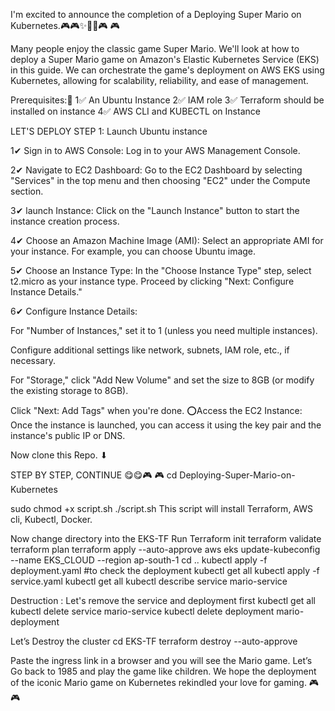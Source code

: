 I'm excited to announce the completion of a Deploying Super Mario on Kubernetes.🎮🎮✨🏃‍♂️🎮 🎮

Many people enjoy the classic game Super Mario. We'll look at how to deploy a Super Mario game on Amazon's Elastic Kubernetes Service (EKS) in this guide. We can orchestrate the game's deployment on AWS EKS using Kubernetes, allowing for scalability, reliability, and ease of management.



Prerequisites:🔅
1✅ An Ubuntu Instance
2✅ IAM role
3✅ Terraform should be installed on instance
4✅ AWS CLI and KUBECTL on Instance

LET'S DEPLOY
STEP 1: Launch Ubuntu instance

1✔ Sign in to AWS Console: Log in to your AWS Management Console.

2✔ Navigate to EC2 Dashboard: Go to the EC2 Dashboard by selecting "Services" in the top menu and then choosing "EC2" under the Compute section.

3✔ launch Instance: Click on the "Launch Instance" button to start the instance creation process.

4✔ Choose an Amazon Machine Image (AMI): Select an appropriate AMI for your instance. For example, you can choose Ubuntu image.

5✔ Choose an Instance Type: In the "Choose Instance Type" step, select t2.micro as your instance type. Proceed by clicking "Next: Configure Instance Details."

6✔ Configure Instance Details:

For "Number of Instances," set it to 1 (unless you need multiple instances).

Configure additional settings like network, subnets, IAM role, etc., if necessary.

For "Storage," click "Add New Volume" and set the size to 8GB (or modify the existing storage to 8GB).

Click "Next: Add Tags" when you're done.
⭕Access the EC2 Instance: Once the instance is launched, you can access it using the key pair and the instance's public IP or DNS.

Now clone this Repo. ⬇


STEP BY STEP, CONTINUE 😋😋🎮 🎮
cd Deploying-Super-Mario-on-Kubernetes


sudo chmod +x script.sh
./script.sh
This script will install Terraform, AWS cli, Kubectl, Docker.

Now change directory into the EKS-TF
Run Terraform init
terraform validate
terraform plan
terraform apply --auto-approve
aws eks update-kubeconfig --name EKS_CLOUD --region ap-south-1
cd ..
kubectl apply -f deployment.yaml
#to check the deployment
kubectl get all
kubectl apply -f service.yaml
kubectl get all
kubectl describe service mario-service

Destruction :
Let's remove the service and deployment first
kubectl get all
kubectl delete service mario-service
kubectl delete deployment mario-deployment

Let’s Destroy the cluster
cd EKS-TF
terraform destroy --auto-approve

Paste the ingress link in a browser and you will see the Mario game.
Let’s Go back to 1985 and play the game like children.
We hope the deployment of the iconic Mario game on Kubernetes rekindled your love for gaming. 🎮 🎮
